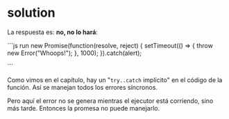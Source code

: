 # solution

La respuesta es: **no, no lo hará**:

\`\`\`js run new Promise\(function\(resolve, reject\) { setTimeout\(\(\) =&gt; { throw new Error\("Whoops!"\); }, 1000\); }\).catch\(alert\);

\`\`\`

Como vimos en el capítulo, hay un "`try..catch` implícito" en el código de la función. Así se manejan todos los errores síncronos.

Pero aquí el error no se genera mientras el ejecutor está corriendo, sino más tarde. Entonces la promesa no puede manejarlo.

